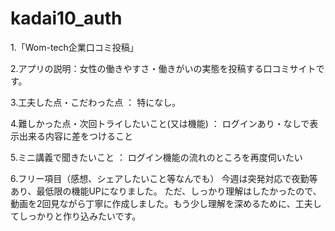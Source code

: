 # kadai10_auth


1.「Wom-tech企業口コミ投稿」 

2.アプリの説明：女性の働きやすさ・働きがいの実態を投稿する口コミサイトです。

3.工夫した点・こだわった点 ：
特になし。

4.難しかった点・次回トライしたいこと(又は機能) ：
ログインあり・なしで表示出来る内容に差をつけること

5.ミニ講義で聞きたいこと ：
ログイン機能の流れのところを再度伺いたい

6.フリー項目（感想、シェアしたいこと等なんでも）
今週は突発対応で夜勤等あり、最低限の機能UPになりました。
ただ、しっかり理解はしたかったので、動画を2回見ながら丁寧に作成しました。もう少し理解を深めるために、工夫してしっかりと作り込みたいです。

